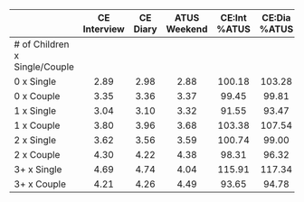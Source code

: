 
|                      | CE<br>Interview |  CE<br>Diary | ATUS<br>Weekend | CE:Int<br>%ATUS | CE:Dia<br>%ATUS |
| -------------------- | :----------: | :----------: | :----------: | :----------: | :----------: |
| # of Children x Single/Couple |              |              |              |              |              |
| 0 x Single           |         2.89 |         2.98 |         2.88 |       100.18 |       103.28 |
| 0 x Couple           |         3.35 |         3.36 |         3.37 |        99.45 |        99.81 |
| 1 x Single           |         3.04 |         3.10 |         3.32 |        91.55 |        93.47 |
| 1 x Couple           |         3.80 |         3.96 |         3.68 |       103.38 |       107.54 |
| 2 x Single           |         3.62 |         3.56 |         3.59 |       100.74 |        99.00 |
| 2 x Couple           |         4.30 |         4.22 |         4.38 |        98.31 |        96.32 |
| 3+ x Single          |         4.69 |         4.74 |         4.04 |       115.91 |       117.34 |
| 3+ x Couple          |         4.21 |         4.26 |         4.49 |        93.65 |        94.78 |

